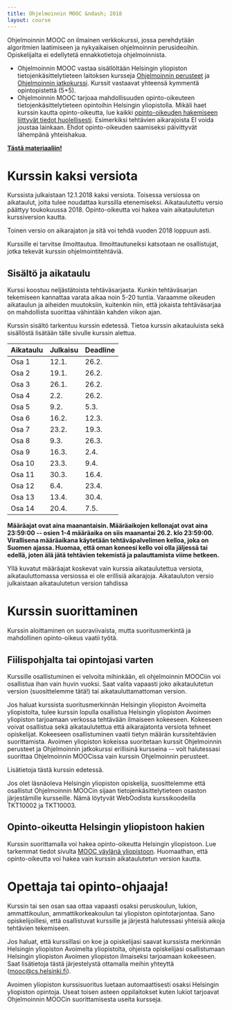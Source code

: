 ```yaml
---
title: Ohjelmoinnin MOOC &ndash; 2018
layout: course
---
```


Ohjelmoinnin MOOC on ilmainen verkkokurssi, jossa perehdytään algoritmien laatimiseen ja nykyaikaisen ohjelmoinnin perusideoihin. Opiskelijalta ei edellytetä ennakkotietoja ohjelmoinnista.

- Ohjelmoinnin MOOC vastaa sisällöltään Helsingin yliopiston tietojenkäsittelytieteen laitoksen kursseja <a href="https://courses.helsinki.fi/fi/tkt10002" target="_blank"  onclick="ga('send', 'event', 'link', 'click', 'outbound-ohpe-tkt10002')">Ohjelmoinnin perusteet</a> ja <a href="https://courses.helsinki.fi/fi/tkt10003" target="_blank" onclick="ga('send', 'event', 'link', 'click', 'outbound-ohja-tkt10003')">Ohjelmoinnin jatkokurssi</a>. Kurssit vastaavat yhteensä kymmentä opintopistettä (5+5).
- Ohjelmoinnin MOOC tarjoaa mahdollisuuden opinto-oikeuteen tietojenkäsittelytieteen opintoihin Helsingin yliopistolla. Mikäli haet kurssin kautta opinto-oikeutta, lue kaikki [opinto-oikeuden hakemiseen liittyvät tiedot huolellisesti](opinto-oikeus.html). Esimerkiksi tehtävien aikarajoista EI voida joustaa lainkaan. Ehdot opinto-oikeuden saamiseksi päivittyvät lähempänä yhteishakua.

**<a href="https://materiaalit.github.io/ohjelmointi-18/" target="_blank"  onclick="ga('send', 'event', 'link', 'click', 'outbound-ohjelmointi-2018')" class="to-material-button">Tästä materiaaliin!</a>**

# Kurssin kaksi versiota

Kurssista julkaistaan 12.1.2018 kaksi versiota. Toisessa versiossa on aikataulut, joita tulee noudattaa kurssilla etenemiseksi. Aikataulutettu versio päättyy toukokuussa 2018. Opinto-oikeutta voi hakea vain aikataulutetun kurssiversion kautta.

Toinen versio on aikarajaton ja sitä voi tehdä vuoden 2018 loppuun asti.

Kurssille ei tarvitse ilmoittautua. Ilmoittautuneiksi katsotaan ne osallistujat, jotka tekevät kurssin ohjelmointitehtäviä.

## Sisältö ja aikataulu

Kurssi koostuu neljästätoista tehtäväsarjasta. Kunkin tehtäväsarjan tekemiseen kannattaa varata aikaa noin 5-20 tuntia. Varaamme oikeuden aikataulun ja aiheiden muutoksiin, kuitenkin niin, että jokaista tehtäväsarjaa on mahdollista suorittaa vähintään kahden viikon ajan.

Kurssin sisältö tarkentuu kurssin edetessä. Tietoa kurssin aikatauluista sekä sisällöstä lisätään tälle sivulle kurssin alettua.


Aikataulu   | Julkaisu  | Deadline
:---------  |:--------- |:--------
Osa 1    | 12.1.     | 26.2.
Osa 2    | 19.1.     | 26.2.
Osa 3    | 26.1.     | 26.2.
Osa 4    | 2.2.      | 26.2.
Osa 5    | 9.2.      | 5.3. 
Osa 6    | 16.2.     | 12.3.
Osa 7    | 23.2.     | 19.3.
Osa 8    | 9.3.      | 26.3.
Osa 9    | 16.3.     | 2.4. 
Osa 10   | 23.3.     | 9.4. 
Osa 11   | 30.3.     | 16.4.
Osa 12   | 6.4.      | 23.4.
Osa 13   | 13.4.     | 30.4.
Osa 14   | 20.4.     | 7.5. 

**Määräajat ovat aina maanantaisin. Määräaikojen kellonajat ovat aina 23:59:00 -- osien 1-4 määräaika on siis maanantai 26.2. klo 23:59:00. Virallisena määräaikana käytetään tehtäväpalvelimen kelloa, joka on Suomen ajassa. Huomaa, että oman koneesi kello voi olla jäljessä tai edellä, joten älä jätä tehtävien tekemistä ja palauttamista viime hetkeen.**

Yllä kuvatut määräajat koskevat vain kurssia aikataulutettua versiota, aikatauluttomassa versiossa ei ole erillisiä aikarajoja. Aikatauluton versio julkaistaan aikataulutetun version tahdissa

# Kurssin suorittaminen

Kurssin aloittaminen on suoraviivaista, mutta suoritusmerkintä ja mahdollinen opinto-oikeus vaatii työtä.

## Fiilispohjalta tai opintojasi varten

Kurssille osallistuminen ei velvoita mihinkään, eli ohjelmoinnin MOOCiin voi osallistua ihan vain huvin vuoksi. Saat valita vapaasti joko aikataulutetun version (suosittelemme tätä!) tai aikatauluttamattoman version.

Jos haluat kurssista suoritusmerkinnän Helsingin yliopiston Avoimelta yliopistolta, tulee kurssin lopulla osallistua Helsingin yliopiston Avoimen yliopiston tarjoamaan verkossa tehtävään ilmaiseen kokeeseen. Kokeeseen voivat osallistua sekä aikataulutettua että aikarajatonta versiota tehneet opiskelijat. Kokeeseen osallistuminen vaatii tietyn määrän kurssitehtävien suorittamista. Avoimen yliopiston kokeissa suoritetaan kurssit Ohjelmoinnin perusteet ja Ohjelmoinnin jatkokurssi erillisinä kursseina -- voit halutessasi suorittaa Ohjelmoinnin MOOCissa vain kurssin Ohjelmoinnin perusteet.

Lisätietoja tästä kurssin edetessä. 

<!--
- Ilmoittautuminen tapahtuu seuraavilla lomakkeilla:

  - <a href="https://www.avoin.helsinki.fi/palvelut/ilmo/index.aspx?id=23420" target="_blank" onclick="ga('send', 'event', 'link', 'click', 'outbound-ohpe-avoin-ilmoittautuminen')">Ohjelmoinnin perusteet (MOOC) ilmoittautumislomake</a>
  - <a href="https://www.avoin.helsinki.fi/palvelut/ilmo/index.aspx?id=23422" target="_blank" onclick="ga('send', 'event', 'link', 'click', 'outbound-ohja-avoin-ilmoittautuminen')">Ohjelmoinnin jatkokurssi (MOOC) ilmoittautumislomake</a>

- Aktivoi Helsingin yliopiston käyttäjätunnus seuraavia ohjeita seuraten ilmoittautumista seuraavana päivänä.

  - <a href="https://helpdesk.it.helsinki.fi/ohjeet/kirjautuminen-ja-yhteydet/kayttajatunnus/ohjeet-yliopiston-kayttajatunnuksen-aktivointiin" target="_blank" onclick="ga('send', 'event', 'link', 'click', 'outbound-tunnuksen-aktivointi')">Ohjeet Helsingin yliopiston käyttäjätunnusten aktivointiin</a>

- Tunnusten aktivoinnin jälkeen pääset Avoimen yliopiston MOODLEen ja sen tenttitilaan. Linkit lisätään tänne.

  - <a href="https://moodle.helsinki.fi/course/view.php?id=22330" target="_blank" onclick="ga('send', 'event', 'link', 'click', 'outbound-moodle')">Tentin tekemisessä käytettävä MOODLE-alusta (kurssiavain on "MOOCs16")</a>
-->


Jos olet läsnäoleva Helsingin yliopiston opiskelija, suosittelemme että osallistut Ohjelmoinnin MOOCin sijaan tietojenkäsittelytieteen osaston järjestämille kursseille. Nämä löytyvät WebOodista kurssikoodeilla TKT10002 ja TKT10003.

## Opinto-oikeutta Helsingin yliopistoon hakien

Kurssin suorittamalla voi hakea opinto-oikeutta Helsingin yliopistoon. Lue tarkemmat tiedot sivulta [MOOC väylänä yliopistoon](opinto-oikeus.html). Huomaathan, että opinto-oikeutta voi hakea vain kurssin aikataulutetun version kautta.


# Opettaja tai opinto-ohjaaja!

Kurssin tai sen osan saa ottaa vapaasti osaksi peruskoulun, lukion,  ammattikoulun, ammattikorkeakoulun tai yliopiston opintotarjontaa. Sano opiskelijoillesi, että osallistuvat kurssille ja järjestä halutessasi yhteisiä aikoja tehtävien tekemiseen.

Jos haluat, että kurssillasi on koe ja opiskelijasi saavat kurssista merkinnän Helsingin yliopiston Avoimelta yliopistolta, ohjeista opiskelijasi osallistumaan Helsingin yliopiston Avoimen yliopiston ilmaiseksi tarjoamaan kokeeseen. Saat lisätietoja tästä järjestelystä ottamalla meihin yhteyttä (<mooc@cs.helsinki.fi>).

Avoimen yliopiston kurssisuoritus luetaan automaattisesti osaksi Helsingin yliopiston opintoja. Useat toisen asteen oppilaitokset kuten lukiot tarjoavat Ohjelmoinnin MOOCin suorittamisesta useita kursseja.

